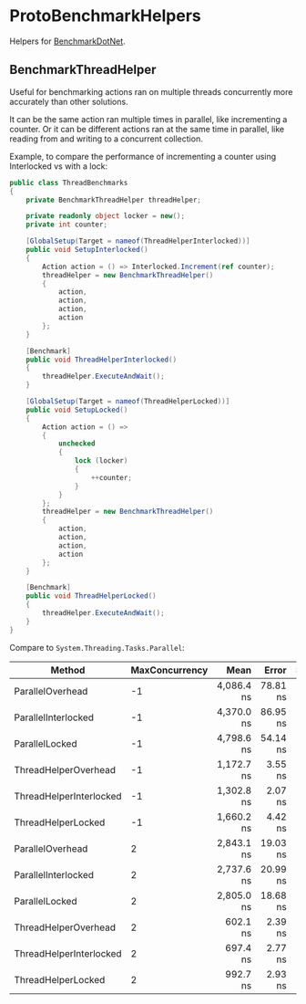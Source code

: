 ﻿# ProtoBenchmarkHelpers
Helpers for [BenchmarkDotNet](https://github.com/dotnet/BenchmarkDotNet).

## BenchmarkThreadHelper

Useful for benchmarking actions ran on multiple threads concurrently more accurately than other solutions.

It can be the same action ran multiple times in parallel, like incrementing a counter. Or it can be different actions ran at the same time in parallel, like reading from and writing to a concurrent collection.

Example, to compare the performance of incrementing a counter using Interlocked vs with a lock:

```cs
public class ThreadBenchmarks
{
    private BenchmarkThreadHelper threadHelper;

    private readonly object locker = new();
    private int counter;

    [GlobalSetup(Target = nameof(ThreadHelperInterlocked))]
    public void SetupInterlocked()
    {
        Action action = () => Interlocked.Increment(ref counter);
        threadHelper = new BenchmarkThreadHelper()
        {
            action,
            action,
            action,
            action
        };
    }

    [Benchmark]
    public void ThreadHelperInterlocked()
    {
        threadHelper.ExecuteAndWait();
    }

    [GlobalSetup(Target = nameof(ThreadHelperLocked))]
    public void SetupLocked()
    {
        Action action = () =>
        {
            unchecked
            {
                lock (locker)
                {
                    ++counter;
                }
            }
        };
        threadHelper = new BenchmarkThreadHelper()
        {
            action,
            action,
            action,
            action
        };
    }

    [Benchmark]
    public void ThreadHelperLocked()
    {
        threadHelper.ExecuteAndWait();
    }
}
```

Compare to `System.Threading.Tasks.Parallel`:

|                  Method | MaxConcurrency |       Mean |    Error |    StdDev | Allocated |
|------------------------ |--------------- |-----------:|---------:|----------:|----------:|
|        ParallelOverhead |             -1 | 4,086.4 ns | 78.81 ns |  80.93 ns |     514 B |
|     ParallelInterlocked |             -1 | 4,370.0 ns | 86.95 ns | 147.65 ns |     517 B |
|          ParallelLocked |             -1 | 4,798.6 ns | 54.14 ns |  50.64 ns |     522 B |
|    ThreadHelperOverhead |             -1 | 1,172.7 ns |  3.55 ns |   3.32 ns |         - |
| ThreadHelperInterlocked |             -1 | 1,302.8 ns |  2.07 ns |   1.83 ns |         - |
|      ThreadHelperLocked |             -1 | 1,660.2 ns |  4.42 ns |   4.13 ns |         - |
|        ParallelOverhead |              2 | 2,843.1 ns | 19.03 ns |  17.80 ns |    1288 B |
|     ParallelInterlocked |              2 | 2,737.6 ns | 20.99 ns |  19.63 ns |    1288 B |
|          ParallelLocked |              2 | 2,805.0 ns | 18.68 ns |  17.48 ns |    1288 B |
|    ThreadHelperOverhead |              2 |   602.1 ns |  2.39 ns |   2.23 ns |         - |
| ThreadHelperInterlocked |              2 |   697.4 ns |  2.77 ns |   2.59 ns |         - |
|      ThreadHelperLocked |              2 |   992.7 ns |  2.93 ns |   2.74 ns |         - |